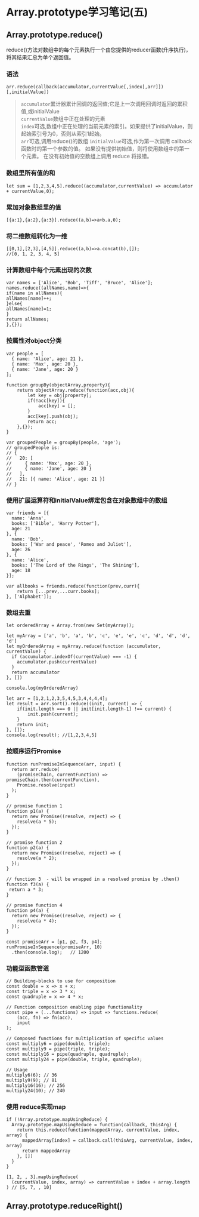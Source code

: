 Array.prototype学习笔记(五)
=

## Array.prototype.reduce()
reduce()方法对数组中的每个元素执行一个由您提供的reducer函数(升序执行)，将其结果汇总为单个返回值。  

### 语法
```
arr.reduce(callback(accumulator,currentValue[,index[,arr]])[,initialValue])
```
>`accumulator`累计器累计回调的返回值;它是上一次调用回调时返回的累积值,或initialValue  
>`currentValue`数组中正在处理的元素  
>`index`可选,数组中正在处理的当前元素的索引。如果提供了initialValue，则起始索引号为0，否则从索引1起始。  
>`arr`可选,调用reduce()的数组
>`initialValue`可选,作为第一次调用 callback函数时的第一个参数的值。 如果没有提供初始值，则将使用数组中的第一个元素。 在没有初始值的空数组上调用 reduce 将报错。  

### 数组里所有值的和
```
let sum = [1,2,3,4,5].reduce((accumulator,currentValue) => accumulator + currentValue,0);
```

### 累加对象数组里的值
```
[{a:1},{a:2},{a:3}].reduce((a,b)=>a+b.a,0);
```

### 将二维数组转化为一维
```
[[0,1],[2,3],[4,5]].reduce((a,b)=>a.concat(b),[]);
//[0, 1, 2, 3, 4, 5]
```

### 计算数组中每个元素出现的次数
```
var names = ['Alice', 'Bob', 'Tiff', 'Bruce', 'Alice'];
names.reduce((allNames,name)=>{
if(name in allNames){
allNames[name]++;
}else{
allNames[name]=1;
}
return allNames;
},{});
```

### 按属性对object分类
```
var people = [
  { name: 'Alice', age: 21 },
  { name: 'Max', age: 20 },
  { name: 'Jane', age: 20 }
];

function groupBy(objectArray,property){
	return objectArray.reduce(function(acc,obj){
		let key = obj[property];
		if(!acc[key]){
			acc[key] = [];
		}
		acc[key].push(obj);
		return acc;
	},{});
}

var groupedPeople = groupBy(people, 'age');
// groupedPeople is:
// {
//   20: [
//     { name: 'Max', age: 20 },
//     { name: 'Jane', age: 20 }
//   ],
//   21: [{ name: 'Alice', age: 21 }]
// }
```

### 使用扩展运算符和initialValue绑定包含在对象数组中的数组
```
var friends = [{
  name: 'Anna',
  books: ['Bible', 'Harry Potter'],
  age: 21
}, {
  name: 'Bob',
  books: ['War and peace', 'Romeo and Juliet'],
  age: 26
}, {
  name: 'Alice',
  books: ['The Lord of the Rings', 'The Shining'],
  age: 18
}];

var allbooks = friends.reduce(function(prev,curr){
	return [...prev,...curr.books];
}, ['Alphabet']);
```

### 数组去重
```
let orderedArray = Array.from(new Set(myArray));
```

```
let myArray = ['a', 'b', 'a', 'b', 'c', 'e', 'e', 'c', 'd', 'd', 'd', 'd']
let myOrderedArray = myArray.reduce(function (accumulator, currentValue) {
  if (accumulator.indexOf(currentValue) === -1) {
    accumulator.push(currentValue)
  }
  return accumulator
}, [])

console.log(myOrderedArray)
```

```
let arr = [1,2,1,2,3,5,4,5,3,4,4,4,4];
let result = arr.sort().reduce((init, current) => {
    if(init.length === 0 || init[init.length-1] !== current) {
        init.push(current);
    }
    return init;
}, []);
console.log(result); //[1,2,3,4,5]
```

### 按顺序运行Promise
```
function runPromiseInSequence(arr, input) {
  return arr.reduce(
    (promiseChain, currentFunction) => promiseChain.then(currentFunction),
    Promise.resolve(input)
  );
}

// promise function 1
function p1(a) {
  return new Promise((resolve, reject) => {
    resolve(a * 5);
  });
}

// promise function 2
function p2(a) {
  return new Promise((resolve, reject) => {
    resolve(a * 2);
  });
}

// function 3  - will be wrapped in a resolved promise by .then()
function f3(a) {
 return a * 3;
}

// promise function 4
function p4(a) {
  return new Promise((resolve, reject) => {
    resolve(a * 4);
  });
}

const promiseArr = [p1, p2, f3, p4];
runPromiseInSequence(promiseArr, 10)
  .then(console.log);   // 1200
```

### 功能型函数管道
```
// Building-blocks to use for composition
const double = x => x + x;
const triple = x => 3 * x;
const quadruple = x => 4 * x;

// Function composition enabling pipe functionality
const pipe = (...functions) => input => functions.reduce(
    (acc, fn) => fn(acc),
    input
);

// Composed functions for multiplication of specific values
const multiply6 = pipe(double, triple);
const multiply9 = pipe(triple, triple);
const multiply16 = pipe(quadruple, quadruple);
const multiply24 = pipe(double, triple, quadruple);

// Usage
multiply6(6); // 36
multiply9(9); // 81
multiply16(16); // 256
multiply24(10); // 240
```

### 使用 reduce实现map
```
if (!Array.prototype.mapUsingReduce) {
  Array.prototype.mapUsingReduce = function(callback, thisArg) {
    return this.reduce(function(mappedArray, currentValue, index, array) {
      mappedArray[index] = callback.call(thisArg, currentValue, index, array)
      return mappedArray
    }, [])
  }
}

[1, 2, , 3].mapUsingReduce(
  (currentValue, index, array) => currentValue + index + array.length
) // [5, 7, , 10]
```


















## Array.prototype.reduceRight()
